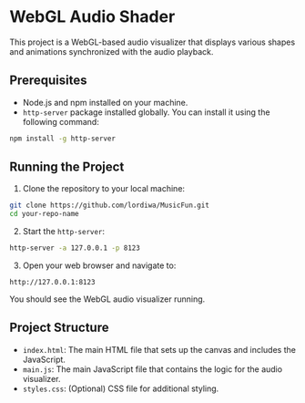 
# WebGL Audio Shader

This project is a WebGL-based audio visualizer that displays various shapes and animations synchronized with the audio playback.

## Prerequisites

- Node.js and npm installed on your machine.
- `http-server` package installed globally. You can install it using the following command:

```bash
npm install -g http-server
```

## Running the Project

1. Clone the repository to your local machine:

```bash
git clone https://github.com/lordiwa/MusicFun.git
cd your-repo-name
```

2. Start the `http-server`:

```bash
http-server -a 127.0.0.1 -p 8123
```

3. Open your web browser and navigate to:

```
http://127.0.0.1:8123
```

You should see the WebGL audio visualizer running.

## Project Structure

- `index.html`: The main HTML file that sets up the canvas and includes the JavaScript.
- `main.js`: The main JavaScript file that contains the logic for the audio visualizer.
- `styles.css`: (Optional) CSS file for additional styling.

